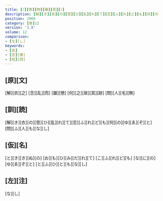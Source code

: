 ```yaml
---
title: [（][寄][物][陳][思][）]
description: [解][き][衣][の][思][ひ][乱][れ][て][恋][ふ][れ][ど][も][何][の][ゆ][ゑ][ぞ][と][問][ふ][人][も][な][し]
position: 2969
category: [巻]12
version: '1.0'
volume: 12
comparison:
- [な][し]
keywords:
- [衣]
- [恋][情]
- [枕][詞]
---
```


## [原][文]

[解][衣][之] [念][乱][而] [雖][戀] [何][之][故][其][跡] [問][人][毛][無]

## [訓][読]

[解][き][衣][の][思][ひ][乱][れ][て][恋][ふ][れ][ど][も][何][の][ゆ][ゑ][ぞ][と][問][ふ][人][も][な][し]

## [仮][名]

[と][き][き][ぬ][の] [お][も][ひ][み][だ][れ][て] [こ][ふ][れ][ど][も] [な][に][の][ゆ][ゑ][ぞ][と] [と][ふ][ひ][と][も][な][し]

## [左][注]

[な][し]
